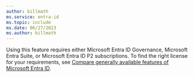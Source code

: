 ```yaml
---
author: billmath
ms.service: entra-id
ms.topic: include
ms.date: 06/27/2023
ms.author: billmath
---
```


Using this feature requires either Microsoft Entra ID Governance, Microsoft Entra Suite, or Microsoft Entra ID P2 subscriptions. To find the right license for your requirements, see [Compare generally available features of Microsoft Entra ID](https://www.microsoft.com/security/business/identity-access-management/azure-ad-pricing).
